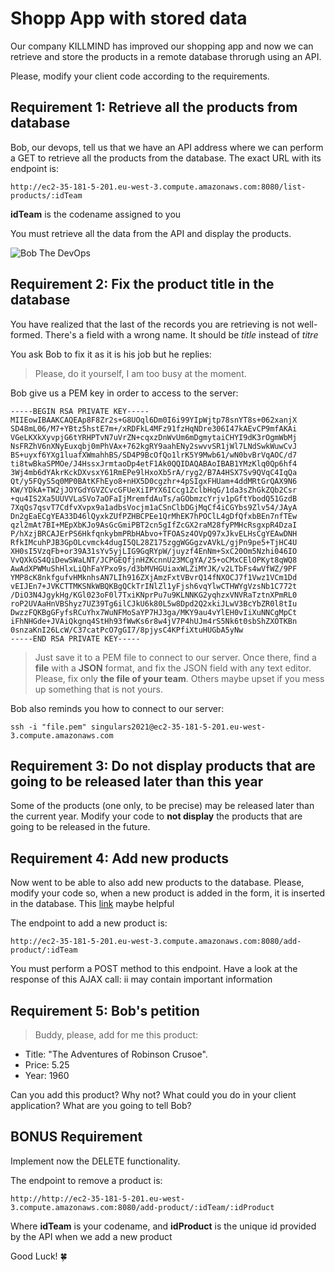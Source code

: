 # Shopp App with stored data
Our company KILLMIND has improved our shopping app and now we can retrieve and store the products in a remote database throrugh using an API.

Please, modify your client code according to the requirements.

## Requirement 1: Retrieve all the products from database
Bob, our devops, tell us that we have an API address where we can perform a GET to retrieve all the products from the database. The exact URL with its endpoint is:

```
http://ec2-35-181-5-201.eu-west-3.compute.amazonaws.com:8080/list-products/:idTeam
```

__idTeam__ is the codename assigned to you

You must retrieve all the data from the API and display the products.

![Bob The DevOps](https://fastnforward.blog/wp-content/uploads/2020/11/Is-DevOps-a-good-career-1020x642.jpg)


## Requirement 2: Fix the product title in the database
You have realized that the last of the records you are retrieving is not well-formed. There's a field with a wrong name. It should be _title_ instead of _titre_

You ask Bob to fix it as it is his job but he replies:

> Please, do it yourself, I am too busy at the moment.

Bob give us a PEM key in order to access to the server:

```
-----BEGIN RSA PRIVATE KEY-----
MIIEowIBAAKCAQEAp8F8Zr2s+G8UOql6Dm0I6i99YIpWjtp78snYT8s+062xanjX
SD48mL06/M7+YBtz5hstE7m+/xRDFkL4MFz91fzHqNDre306I47kAEvCP9mfAKAi
VGeLKXkXyvpjG6tYRHPTvN7uVrZN+cqxzDnWvUm6mDgmytaiCHYI9dK3rOgmWbMj
NsFRZhV6nXNyEuxqbj0mPhVAx+762kgRY9aahENy2swvvSR1jWl7LNdSwkWuwCvJ
BS+uyxf6YXg1luafXWmahhBS/SD4P9BcOfQo1lrK5Y9Mwb61/wN0bvBrVqAOC/d7
ti8twBkaSPMOe/J4HssxJrmtaoDp4etF1Ak0QQIDAQABAoIBAB1YMzKlq0Qp6hf4
3Wj4mb6dYAkrKckDXvsxY61RmEPe9lHxoXb5rA/ryg2/B7A4HSX7Sv9QVqC4IqQa
Qt/y5FQyS5q0MP0BAtKFhEyo8+nHX5D0cgzhr+4pSIgxFHUam+4ddMRtGrQAX9N6
KW/YDkA+TW2jJOYGdYGVZCvcGFUeXiIPYX6ICcg1ZclbHqG/1da3sZhGkZQb2Csr
+qu4IS2Xa5UUVVLaSVo7aOFaIjMremfdAuTs/aGObmzcYrjv1pGftYbodQ51GzdB
7XqQs7qsvT7CdfvXvpx9a1adbsVocjm1aCSnClbDGjMqCf4iCGYbs9Zlv54/JAyA
Dn2gEaECgYEA33D46lQyxkZUfPZHBCPEe1QrMhEK7hPOClL4gDfQfxbBEn7nfTEw
qzl2mAt7BI+MEpXbKJo9AsGcGmiPBT2cn5gIfZcGX2raM28fyPMHcRsgxpR4DzaI
P/hXzjBRCAJErPS6HkfqnkybmPRbHAbvo+TFOASz4OVpQ97xJkvELHsCgYEAwDNH
RfkIMcuhPJB3GpOLcvmck4dugI5QL28Z175zggWGGgzvAVkL/gjPn9pe5+TjHC4U
XH0sI5VzqFb+or39A31sYv5yjLIG9GqRYpW/juyzf4EnNm+SxC20Om5Nzhi046IO
VvQXkGS4QiDewSWaLNT/JCPGEQfjnHZKcnnU23MCgYA/25+oCMxCElOPKyt8qWQ8
AwAdXPWMuShHlxLiQhFaYPxo9s/d3bMVHGUiaxWLZiMYJK/v2LTbFs4wVfWZ/9PF
YMP8cK8nkfgufvHMknhsAN7LIh916ZXjAmzFxtVBvrQ14fNXOCJ7f1Vwz1VCm1Dd
vEIJEn7+JVKCTTMKSNkWBQKBgQCkTrINlZl1yFjsh6vqYlwCTHWYgVzsNb1C772t
/DiO3N4JgykHg/KGl023oF0l7TxiKNprPu7u9KLNNKG2yqhzxVNVRaTztnXPmRL0
roP2UVAaHnVBShyz7UZ39Tg6ilCJkU6k80L5w8Dpd2Q2xkiJLwV3BcYbZR0l8tIu
DwzzFQKBgGFyfsRCuYhx7WuNFMoSaYP7HJ3ga/MKY9au4vYlEH0vIiXuNNCgMpCt
iFhNHGde+JVAiQkgnq4StHh93fWwKs6r8w4jV7P4hUJm4rS5Nk6t0sbShZXOTKBn
0snzaKnI26LcW/C37catPcO7gGI7/8pjysC4KPfiXtuHUGbA5yNw
-----END RSA PRIVATE KEY-----
```

> Just save it to a PEM file to connect to our server. Once there, find a **file** with a **JSON** format, and fix the JSON field with any text editor. Please, fix only **the file of your team**. Others maybe upset if you mess up something that is not yours.

Bob also reminds you how to connect to our server:

```
ssh -i "file.pem" singulars2021@ec2-35-181-5-201.eu-west-3.compute.amazonaws.com
```

## Requirement 3: Do not display products that are going to be released later than this year
Some of the products (one only, to be precise) may be released later than the current year. Modify your code to **not display** the products that are going to be released in the future.


## Requirement 4: Add new products

Now went to be able to also add new products to the database. Please, modify your code so, when a new product is added in the form, it is inserted in the database. This [link](https://www.geeksforgeeks.org/get-and-post-method-using-fetch-api/) maybe helpful

The endpoint to add a new product is:

```
http://ec2-35-181-5-201.eu-west-3.compute.amazonaws.com:8080/add-product/:idTeam
```

You must perform a POST method to this endpoint. Have a look at the response of this AJAX call: ii may contain important information

## Requirement 5: Bob's petition
> Buddy, please, add for me this product:

* Title: "The Adventures of Robinson Crusoe".
* Price: 5.25
* Year: 1960

Can you add this product? Why not? What could you do in your client application? What are you going to tell Bob?

## BONUS Requirement
Implement now the DELETE functionality.

The endpoint to remove a product is:

```
http://http://ec2-35-181-5-201.eu-west-3.compute.amazonaws.com:8080/add-product/:idTeam/:idProduct
```

Where __idTeam__ is your codename, and __idProduct__ is the unique id provided by the API when we add a new product

Good Luck! :four_leaf_clover:
